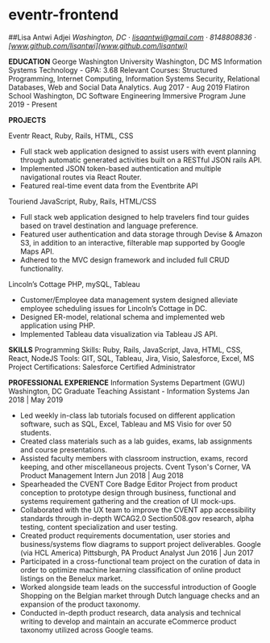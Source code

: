 # eventr-frontend

##Lisa Antwi Adjei
_Washington, DC · lisaantwi@gmail.com · 8148808836 · [www.github.com/lisantwi](www.github.com/lisantwi)_

**EDUCATION**
George Washington University		Washington, DC MS Information Systems Technology - GPA: 3.68
Relevant Courses: Structured Programming, Internet Computing, Information Systems Security,
Relational Databases, Web and Social Data Analytics.	Aug 2017 - Aug 2019
Flatiron School	Washington, DC
 Software Engineering Immersive Program	June 2019 - Present
 
**PROJECTS**

Eventr React, Ruby, Rails, HTML, CSS
* Full stack web application designed to assist users with event planning through automatic generated activities built on a RESTful JSON rails API. 
* Implemented JSON token-based authentication and multiple navigational routes via React Router.
* Featured real-time event data from the Eventbrite API 

Touriend JavaScript, Ruby, Rails, HTML/CSS
* Full stack web application designed to help travelers find tour guides based on travel destination and language preference. 
* Featured user authentication and data storage through Devise & Amazon S3, in addition to an interactive, filterable map supported by Google Maps API. 
* Adhered to the MVC design framework and included full CRUD functionality.

Lincoln’s Cottage PHP, mySQL, Tableau  
* Customer/Employee data management system designed alleviate employee scheduling issues for Lincoln’s Cottage in DC. 
* Designed ER-model, relational schema and implemented web application using PHP.
* Implemented Tableau data visualization via Tableau JS API. 

**SKILLS**
Programming Skills:	Ruby, Rails, JavaScript, Java, HTML, CSS, React, NodeJS
Tools:	GIT, SQL, Tableau, Jira, Visio, Salesforce, Excel, MS Project 
Certifications: 	Salesforce Certified Administrator

**PROFESSIONAL EXPERIENCE**
Information Systems Department (GWU)	Washington, DC
Graduate Teaching Assistant - Information Systems	Jan 2018 | May 2019
* Led weekly in-class lab tutorials focused on different application software, such as SQL, Excel, Tableau and MS Visio for over 50 students.
* Created class materials such as a lab guides, exams, lab assignments and course presentations.
* Assisted faculty members with classroom instruction, exams, record keeping, and other miscellaneous projects.
Cvent	Tyson's Corner, VA
Product Management Intern	Jun 2018 | Aug 2018
* Spearheaded the CVENT Core Badge Editor Project from product conception to prototype design through business, functional and systems requirement gathering and the creation of UI mock-ups.
* Collaborated with the UX team to improve the CVENT app accessibility standards through in-depth WCAG2.0 Section508.gov research, alpha testing, content specialization and user testing.
* Created product requirements documentation, user stories and business/systems flow diagrams to support project deliverables.
Google (via HCL America)	Pittsburgh, PA
Product Analyst	Jun 2016 |  Jun 2017
* Participated in a cross-functional team project on the curation of data in order to optimize machine learning classification of online product listings on the Benelux market.
* Worked alongside team leads on the successful introduction of Google Shopping on the Belgian market through Dutch language checks and an expansion of the product taxonomy.
* Conducted in-depth product research, data analysis and technical writing to develop and maintain an accurate eCommerce product taxonomy utilized across Google teams.
